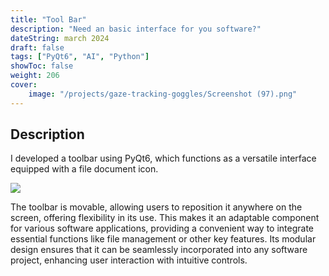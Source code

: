 ```yaml
---
title: "Tool Bar"
description: "Need an basic interface for you software?"
dateString: march 2024
draft: false
tags: ["PyQt6", "AI", "Python"]
showToc: false
weight: 206
cover:
    image: "/projects/gaze-tracking-goggles/Screenshot (97).png"
--- 
```

## Description

I developed a toolbar using PyQt6, which functions as a versatile interface equipped with a file document icon. 

![](/projects/gaze-tracking-goggles/Screenshot%20(101).png)
 
The toolbar is movable, allowing users to reposition it anywhere on the screen, offering flexibility in its use. This makes it an adaptable component for various software applications, providing a convenient way to integrate essential functions like file management or other key features. Its modular design ensures that it can be seamlessly incorporated into any software project, enhancing user interaction with intuitive controls.


 